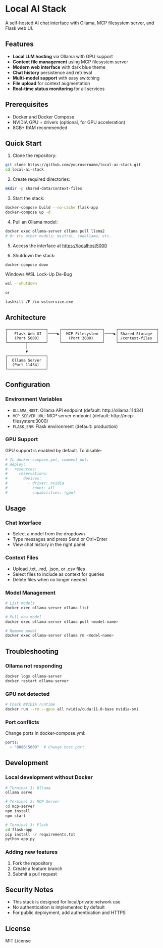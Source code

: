 ﻿# Local AI Stack

A self-hosted AI chat interface with Ollama, MCP filesystem server, and Flask web UI.

## Features

- **Local LLM hosting** via Ollama with GPU support
- **Context file management** using MCP filesystem server
- **Modern web interface** with dark blue theme
- **Chat history** persistence and retrieval
- **Multi-model support** with easy switching
- **File upload** for context augmentation
- **Real-time status monitoring** for all services

## Prerequisites

- Docker and Docker Compose
- NVIDIA GPU + drivers (optional, for GPU acceleration)
- 8GB+ RAM recommended

## Quick Start

1. Clone the repository:
```bash
git clone https://github.com/yourusername/local-ai-stack.git
cd local-ai-stack
```

2. Create required directories:
```bash
mkdir -p shared-data/context-files
```

3. Start the stack:
```bash
docker-compose build --no-cache flask-app
docker-compose up -d
```

4. Pull an Ollama model:
```bash
docker exec ollama-server ollama pull llama2
# Or try other models: mistral, codellama, etc.
```

5. Access the interface at [https://localhost5000](http://localhost:5000)

6. Shutdown the stack:
```bash
docker-compose down
```

Windows WSL Lock-Up De-Bug

```bash
wsl --shutdown

or

taskkill /F /im wslservice.exe
```


## Architecture

```
┌─────────────────┐     ┌──────────────────┐     ┌─────────────────┐
│   Flask Web UI  │────▶│  MCP Filesystem  │────▶│ Shared Storage  │
│   (Port 5000)   │     │   (Port 3000)    │     │ /context-files  │
└────────┬────────┘     └──────────────────┘     └─────────────────┘
         │
         ▼
┌─────────────────┐
│  Ollama Server  │
│  (Port 11434)   │
└─────────────────┘
```

## Configuration

### Environment Variables

- `OLLAMA_HOST`: Ollama API endpoint (default: http://ollama:11434)
- `MCP_SERVER_URL`: MCP server endpoint (default: http://mcp-filesystem:3000)
- `FLASK_ENV`: Flask environment (default: production)

### GPU Support

GPU support is enabled by default. To disable:
```yaml
# In docker-compose.yml, comment out:
# deploy:
#   resources:
#     reservations:
#       devices:
#         - driver: nvidia
#           count: all
#           capabilities: [gpu]
```

## Usage

### Chat Interface
- Select a model from the dropdown
- Type messages and press Send or Ctrl+Enter
- View chat history in the right panel

### Context Files
- Upload .txt, .md, .json, or .csv files
- Select files to include as context for queries
- Delete files when no longer needed

### Model Management
```bash
# List models
docker exec ollama-server ollama list

# Pull new model
docker exec ollama-server ollama pull <model-name>

# Remove model
docker exec ollama-server ollama rm <model-name>
```

## Troubleshooting

### Ollama not responding
```bash
docker logs ollama-server
docker restart ollama-server
```

### GPU not detected
```bash
# Check NVIDIA runtime
docker run --rm --gpus all nvidia/cuda:11.0-base nvidia-smi
```

### Port conflicts
Change ports in docker-compose.yml:
```yaml
ports:
  - "8080:5000"  # Change host port
```

## Development

### Local development without Docker
```bash
# Terminal 1: Ollama
ollama serve

# Terminal 2: MCP Server
cd mcp-server
npm install
npm start

# Terminal 3: Flask
cd flask-app
pip install -r requirements.txt
python app.py
```

### Adding new features
1. Fork the repository
2. Create a feature branch
3. Submit a pull request

## Security Notes

- This stack is designed for local/private network use
- No authentication is implemented by default
- For public deployment, add authentication and HTTPS

## License

MIT License